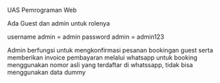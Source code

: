 UAS Pemrograman Web 

Ada Guest dan admin untuk rolenya

username admin = admin
password admin = admin123

Admin berfungsi untuk mengkonfirmasi pesanan bookingan guest serta memberikan invoice pembayaran melalui whatsapp
untuk booking menggunakan nomor asli yang terdaftar di whatssapp, tidak bisa menggunakan data dummy 
